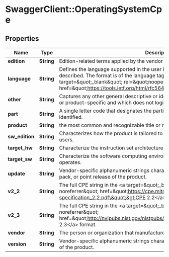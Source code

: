 # SwaggerClient::OperatingSystemCpe

## Properties
Name | Type | Description | Notes
------------ | ------------- | ------------- | -------------
**edition** | **String** | Edition-related terms applied by the vendor to the product.  | [optional] 
**language** | **String** | Defines the language supported in the user interface of the product being described. The format is of the language tag adheres to &lt;a target&#x3D;\&quot;_blank\&quot; rel&#x3D;\&quot;noopener noreferrer\&quot; href&#x3D;\&quot;https://tools.ietf.org/html/rfc5646\&quot;&gt;RFC5646&lt;/a&gt;. | [optional] 
**other** | **String** | Captures any other general descriptive or identifying information which is vendor- or product-specific and which does not logically fit in any other attribute value.  | [optional] 
**part** | **String** | A single letter code that designates the particular platform part that is being identified. | 
**product** | **String** | the most common and recognizable title or name of the product. | [optional] 
**sw_edition** | **String** | Characterizes how the product is tailored to a particular market or class of end users.  | [optional] 
**target_hw** | **String** | Characterize the instruction set architecture on which the product operates.  | [optional] 
**target_sw** | **String** | Characterize the software computing environment within which the product operates. | [optional] 
**update** | **String** | Vendor-specific alphanumeric strings characterizing the particular update, service pack, or point release of the product. | [optional] 
**v2_2** | **String** | The full CPE string in the &lt;a target&#x3D;\&quot;_blank\&quot; rel&#x3D;\&quot;noopener noreferrer\&quot; href&#x3D;\&quot;https://cpe.mitre.org/files/cpe-specification_2.2.pdf\&quot;&gt;CPE 2.2&lt;/a&gt; format. | [optional] 
**v2_3** | **String** | The full CPE string in the &lt;a target&#x3D;\&quot;_blank\&quot; rel&#x3D;\&quot;noopener noreferrer\&quot; href&#x3D;\&quot;http://nvlpubs.nist.gov/nistpubs/Legacy/IR/nistir7695.pdf\&quot;&gt;CPE 2.3&lt;/a&gt; format. | [optional] 
**vendor** | **String** | The person or organization that manufactured or created the product. | [optional] 
**version** | **String** | Vendor-specific alphanumeric strings characterizing the particular release version of the product. | [optional] 

